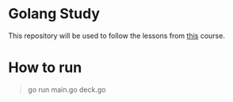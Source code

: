 # Golang Study
This repository will be used to follow the lessons from [this](https://www.udemy.com/course/go-the-complete-developers-guide) course.

# How to run
> go run main.go deck.go 
